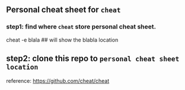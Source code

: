 ## Personal cheat sheet for `cheat`

### step1: find where `cheat` store personal cheat sheet.
cheat -e blala  ## will show the blabla location

## step2: clone this repo to `personal cheat sheet location`


reference: https://github.com/cheat/cheat
